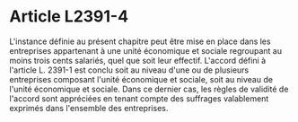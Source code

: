 # Article L2391-4

L'instance définie au présent chapitre peut être mise en place dans les entreprises appartenant à une unité économique et sociale regroupant au moins trois cents salariés, quel que soit leur effectif. L'accord défini à l'article L. 2391-1 est conclu soit au niveau d'une ou de plusieurs entreprises composant l'unité économique et sociale, soit au niveau de l'unité économique et sociale. Dans ce dernier cas, les règles de validité de l'accord sont appréciées en tenant compte des suffrages valablement exprimés dans l'ensemble des entreprises.